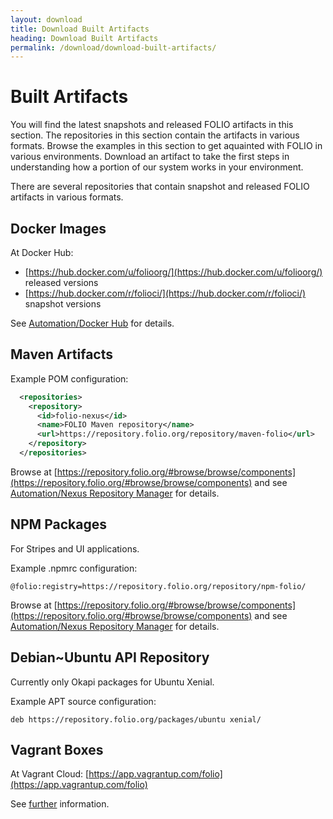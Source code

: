 ```yaml
---
layout: download
title: Download Built Artifacts
heading: Download Built Artifacts
permalink: /download/download-built-artifacts/
---
```


# Built Artifacts

You will find the latest snapshots and released FOLIO artifacts in this section.  The repositories in this section contain the artifacts in various formats.  Browse the examples in this section to get aquainted with FOLIO in various environments.  Download an artifact to take the first steps in understanding how a portion of our system works in your environment.

There are several repositories that contain snapshot and released FOLIO artifacts in various formats.

## Docker Images

At Docker Hub:

* [https://hub.docker.com/u/folioorg/](https://hub.docker.com/u/folioorg/) released versions
* [https://hub.docker.com/r/folioci/](https://hub.docker.com/r/folioci/) snapshot versions

See [Automation/Docker Hub](/guides/system/#docker-hub) for details.

## Maven Artifacts

Example POM configuration:

```xml
  <repositories>
    <repository>
      <id>folio-nexus</id>
      <name>FOLIO Maven repository</name>
      <url>https://repository.folio.org/repository/maven-folio</url>
    </repository>
  </repositories>
```

Browse at
[https://repository.folio.org/#browse/browse/components](https://repository.folio.org/#browse/browse/components)
and see [Automation/Nexus Repository Manager](/guides/system/#nexus-repository-manager)
for details.

## NPM Packages

For Stripes and UI applications.

Example .npmrc configuration:

```
@folio:registry=https://repository.folio.org/repository/npm-folio/
```

Browse at
[https://repository.folio.org/#browse/browse/components](https://repository.folio.org/#browse/browse/components)
and see [Automation/Nexus Repository Manager](/guides/system/#nexus-repository-manager)
for details.

## Debian~Ubuntu API Repository

Currently only Okapi packages for Ubuntu Xenial.

Example APT source configuration:

```
deb https://repository.folio.org/packages/ubuntu xenial/
```

## Vagrant Boxes

At Vagrant Cloud: [https://app.vagrantup.com/folio](https://app.vagrantup.com/folio)

See [further](https://github.com/folio-org/folio-ansible/blob/master/doc/index.md) information.